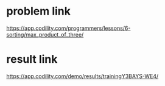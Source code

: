 problem link
=========
<https://app.codility.com/programmers/lessons/6-sorting/max_product_of_three/>

result link
=======
<https://app.codility.com/demo/results/trainingY3BAYS-WE4/>